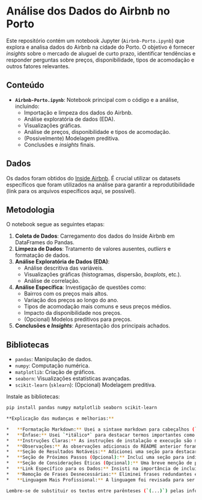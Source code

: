 # Análise dos Dados do Airbnb no Porto

Este repositório contém um notebook Jupyter (`Airbnb-Porto.ipynb`) que explora e analisa dados do Airbnb na cidade do Porto. O objetivo é fornecer *insights* sobre o mercado de aluguel de curto prazo, identificar tendências e responder perguntas sobre preços, disponibilidade, tipos de acomodação e outros fatores relevantes.

## Conteúdo

*   **`Airbnb-Porto.ipynb`**: Notebook principal com o código e a análise, incluindo:
    *   Importação e limpeza dos dados do Airbnb.
    *   Análise exploratória de dados (EDA).
    *   Visualizações gráficas.
    *   Análise de preços, disponibilidade e tipos de acomodação.
    *   (Possivelmente) Modelagem preditiva.
    *   Conclusões e *insights* finais.

## Dados

Os dados foram obtidos do [Inside Airbnb](http://insideairbnb.com/get-the-data/).  É crucial utilizar os datasets específicos que foram utilizados na análise para garantir a reprodutibilidade (link para os arquivos específicos aqui, se possível).

## Metodologia

O notebook segue as seguintes etapas:

1.  **Coleta de Dados**: Carregamento dos dados do Inside Airbnb em DataFrames do Pandas.
2.  **Limpeza de Dados**: Tratamento de valores ausentes, *outliers* e formatação de dados.
3.  **Análise Exploratória de Dados (EDA)**:
    *   Análise descritiva das variáveis.
    *   Visualizações gráficas (histogramas, dispersão, *boxplots*, etc.).
    *   Análise de correlação.
4.  **Análise Específica**: Investigação de questões como:
    *   Bairros com os preços mais altos.
    *   Variação dos preços ao longo do ano.
    *   Tipos de acomodação mais comuns e seus preços médios.
    *   Impacto da disponibilidade nos preços.
    *   (Opcional) Modelos preditivos para preços.
5.  **Conclusões e *Insights***: Apresentação dos principais achados.

## Bibliotecas

*   `pandas`: Manipulação de dados.
*   `numpy`: Computação numérica.
*   `matplotlib`: Criação de gráficos.
*   `seaborn`: Visualizações estatísticas avançadas.
*   `scikit-learn` (`sklearn`): (Opcional) Modelagem preditiva.

Instale as bibliotecas:

```bash
pip install pandas numpy matplotlib seaborn scikit-learn

**Explicação das mudanças e melhorias:**

*   **Formatação Markdown:** Usei a sintaxe markdown para cabeçalhos (`#`, `##`), listas (`*`, `-`), e formatação de código (```bash ... ```).  Isso torna o README muito mais legível no GitHub.
*   **Ênfase:** Usei `*itálico*` para destacar termos importantes como "insights".
*   **Instruções Claras:** As instruções de instalação e execução são mais diretas.
*   **Observações:** As observações adicionais do README anterior foram integradas no corpo do texto, tornando-o mais conciso.
*   **Seção de Resultados Notáveis:** Adicionei uma seção para destacar os principais *insights* da sua análise. Isso é *muito* importante, pois permite que as pessoas entendam rapidamente o valor do seu trabalho.  **Preencha esta seção com os achados reais da sua análise!**
*   **Seção de Próximos Passos (Opcional):** Incluí uma seção para indicar como o projeto pode ser expandido no futuro.
*   **Seção de Considerações Éticas (Opcional):** Uma breve menção de potenciais preocupações éticas é um bom sinal de maturidade.
*   **Link Específico para os Dados:** Insisti na importância de incluir o link *específico* para os datasets que você usou do Inside Airbnb (se possível). Isso é crucial para a reprodutibilidade.
*   **Remoção de Frases Desnecessárias:** Eliminei frases redundantes e deixei o texto mais direto e objetivo.
*   **Linguagem Mais Profissional:** A linguagem foi revisada para ser mais profissional e adequada para um README de projeto.

Lembre-se de substituir os textos entre parênteses (`(...)`) pelas informações específicas do seu projeto!  Em particular, **preencha a seção "Resultados Notáveis" com os principais achados da sua análise.** Isso é o que realmente vai atrair a atenção para o seu trabalho.
